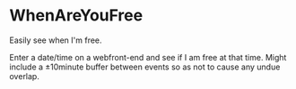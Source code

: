 # WhenAreYouFree
Easily see when I'm free.

Enter a date/time on a webfront-end and see if I am free at that time. Might include a ±10minute buffer between events so as not to cause any undue overlap.
